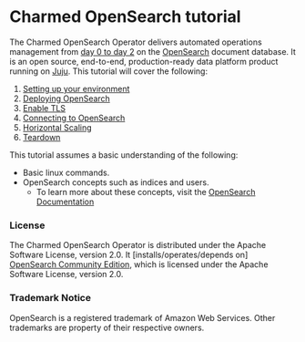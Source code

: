 # Charmed OpenSearch tutorial
The Charmed OpenSearch Operator delivers automated operations management from [day 0 to day 2](https://codilime.com/blog/day-0-day-1-day-2-the-software-lifecycle-in-the-cloud-age/) on the [OpenSearch](https://github.com/opensearch-project/OpenSearch/) document database. It is an open source, end-to-end, production-ready data platform product running on [Juju](https://juju.is/). This tutorial will cover the following:

1. [Setting up your environment](./2-setup-environment.md)
2. [Deploying OpenSearch](./3-deploy-opensearch.md)
3. [Enable TLS](./4-enable-tls.md)
4. [Connecting to OpenSearch](./5-connecting-to-opensearch.md)
5. [Horizontal Scaling](./6-horizontal-scaling.md)
6. [Teardown](./7-teardown.md)

This tutorial assumes a basic understanding of the following:

- Basic linux commands.
- OpenSearch concepts such as indices and users.
  - To learn more about these concepts, visit the [OpenSearch Documentation](https://opensearch.org/docs/latest/)

### License

The Charmed OpenSearch Operator is distributed under the Apache Software License, version 2.0. It [installs/operates/depends on] [OpenSearch Community Edition](https://github.com/opensearch-project/OpenSearch/), which is licensed under the Apache Software License, version 2.0.

### Trademark Notice

OpenSearch is a registered trademark of Amazon Web Services. Other trademarks are property of their respective owners.
